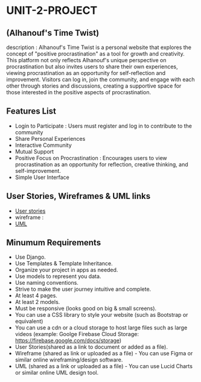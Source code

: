# UNIT-2-PROJECT

## (Alhanouf's Time Twist)
 description : 
Alhanouf's Time Twist is a personal website that explores the concept of "positive procrastination" as a tool for growth and creativity. This platform not only reflects Alhanouf's unique perspective on procrastination but also invites users to share their own experiences, viewing procrastination as an opportunity for self-reflection and improvement. Visitors can log in, join the community, and engage with each other through stories and discussions, creating a supportive space for those interested in the positive aspects of procrastination. 

## Features List
- Login to Participate : Users must register and log in to contribute to the community
- Share Personal Experiences
- Interactive Community
- Mutual Support
- Positive Focus on Procrastination : Encourages users to view procrastination as an opportunity for reflection, creative thinking, and self-improvement. 
- Simple User Interface

## User Stories, Wireframes & UML links
- [User stories](https://drive.google.com/file/d/13hoTbriFF0RKSdn1XO3G852HQtohmbBB/view?usp=share_link)
- wireframe : 
- [UML]( https://lucid.app/lucidchart/a7973c59-a05b-4422-ad46-c1ef3b632c7a/edit?viewport_loc=-2693%2C-865%2C3461%2C2026%2C0_0&invitationId=inv_74b6d6c9-abf0-49ba-9db4-eeff9bb8ca18)


## Minumum Requirements

- Use Django.
- Use Templates & Template Inheritance.
- Organize your project in apps as needed.
- Use models to represent you data.
- Use naming conventions.
- Strive to make the user journey intuitive and complete.
- At least 4 pages.
- At least 2 models.
- Must be responsive (looks good on big & small screens). 
- You can use a CSS library to style your website (such as Bootstrap or equivalent)
- You can use a cdn or a cloud storage to host large files such as large videos (example: Goolge Firebase Cloud Storage: https://firebase.google.com/docs/storage)
- User Stories(shared as a link to document or added as a file).
- Wireframe (shared as link or uploaded as a file) - You can use Figma or similar online wireframing/design software.
- UML (shared as a link or uploaded as a file) - You can use Lucid Charts or similar online UML design tool.